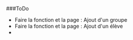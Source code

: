 ###ToDo
- Faire la fonction et la page : Ajout d'un groupe
- Faire la fonction et la page : Ajout d'un élève
- 